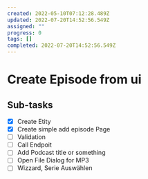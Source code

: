```yaml
---
created: 2022-05-10T07:12:28.489Z
updated: 2022-07-20T14:52:56.549Z
assigned: ""
progress: 0
tags: []
completed: 2022-07-20T14:52:56.549Z
---
```


# Create Episode from ui

## Sub-tasks

- [x] Create Etity
- [x] Create simple add episode Page
- [ ] Validation
- [ ] Call Endpoit
- [ ] Add Podcast title or something
- [ ] Open File Dialog for MP3
- [ ] Wizzard, Serie Auswählen
